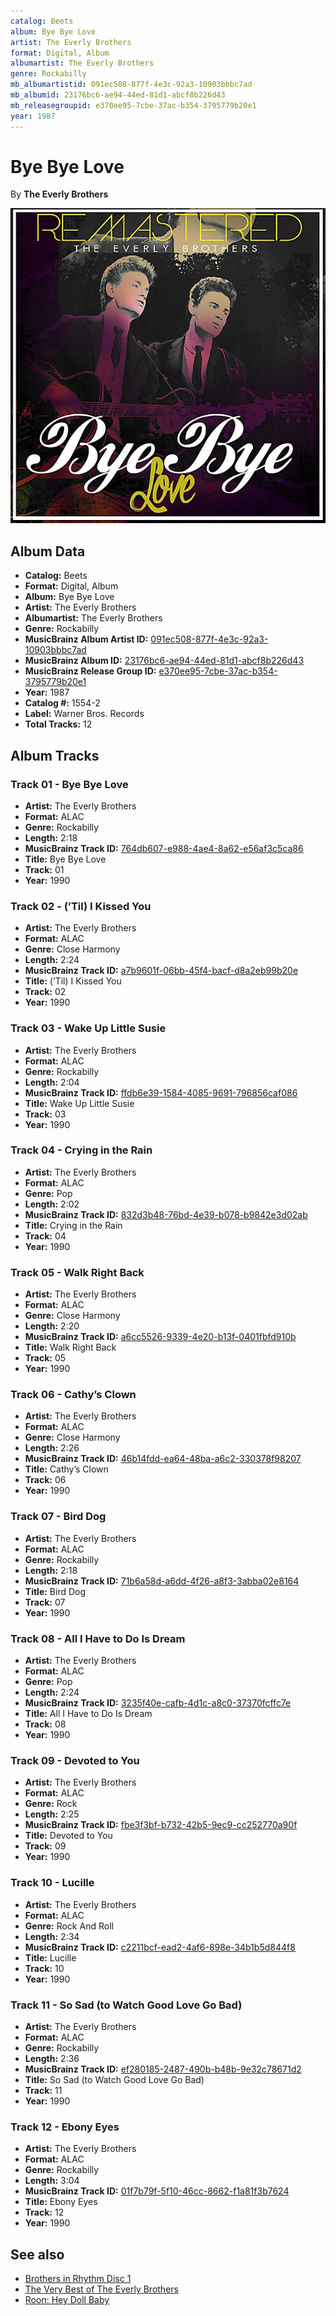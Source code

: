 ```yaml
---
catalog: Beets
album: Bye Bye Love
artist: The Everly Brothers
format: Digital, Album
albumartist: The Everly Brothers
genre: Rockabilly
mb_albumartistid: 091ec508-877f-4e3c-92a3-10903bbbc7ad
mb_albumid: 23176bc6-ae94-44ed-81d1-abcf8b226d43
mb_releasegroupid: e370ee95-7cbe-37ac-b354-3795779b20e1
year: 1987
---
```


# Bye Bye Love

By **The Everly Brothers**

![](../../assets/beetscovers/The_Everly_Brothers-Bye_Bye_Love.jpg)

## Album Data

- **Catalog:** Beets
- **Format:** Digital, Album
- **Album:** Bye Bye Love
- **Artist:** The Everly Brothers
- **Albumartist:** The Everly Brothers
- **Genre:** Rockabilly
- **MusicBrainz Album Artist ID:** [091ec508-877f-4e3c-92a3-10903bbbc7ad](https://musicbrainz.org/artist/091ec508-877f-4e3c-92a3-10903bbbc7ad)
- **MusicBrainz Album ID:** [23176bc6-ae94-44ed-81d1-abcf8b226d43](https://musicbrainz.org/release/23176bc6-ae94-44ed-81d1-abcf8b226d43)
- **MusicBrainz Release Group ID:** [e370ee95-7cbe-37ac-b354-3795779b20e1](https://musicbrainz.org/release-group/e370ee95-7cbe-37ac-b354-3795779b20e1)
- **Year:** 1987
- **Catalog #:** 1554-2
- **Label:** Warner Bros. Records
- **Total Tracks:** 12

## Album Tracks

### Track 01 - Bye Bye Love

- **Artist:** The Everly Brothers
- **Format:** ALAC
- **Genre:** Rockabilly
- **Length:** 2:18
- **MusicBrainz Track ID:** [764db607-e988-4ae4-8a62-e56af3c5ca86](https://musicbrainz.org/recording/764db607-e988-4ae4-8a62-e56af3c5ca86)
- **Title:** Bye Bye Love
- **Track:** 01
- **Year:** 1990

### Track 02 - (’Til) I Kissed You

- **Artist:** The Everly Brothers
- **Format:** ALAC
- **Genre:** Close Harmony
- **Length:** 2:24
- **MusicBrainz Track ID:** [a7b9601f-06bb-45f4-bacf-d8a2eb99b20e](https://musicbrainz.org/recording/a7b9601f-06bb-45f4-bacf-d8a2eb99b20e)
- **Title:** (’Til) I Kissed You
- **Track:** 02
- **Year:** 1990

### Track 03 - Wake Up Little Susie

- **Artist:** The Everly Brothers
- **Format:** ALAC
- **Genre:** Rockabilly
- **Length:** 2:04
- **MusicBrainz Track ID:** [ffdb6e39-1584-4085-9691-796856caf086](https://musicbrainz.org/recording/ffdb6e39-1584-4085-9691-796856caf086)
- **Title:** Wake Up Little Susie
- **Track:** 03
- **Year:** 1990

### Track 04 - Crying in the Rain

- **Artist:** The Everly Brothers
- **Format:** ALAC
- **Genre:** Pop
- **Length:** 2:02
- **MusicBrainz Track ID:** [832d3b48-76bd-4e39-b078-b9842e3d02ab](https://musicbrainz.org/recording/832d3b48-76bd-4e39-b078-b9842e3d02ab)
- **Title:** Crying in the Rain
- **Track:** 04
- **Year:** 1990

### Track 05 - Walk Right Back

- **Artist:** The Everly Brothers
- **Format:** ALAC
- **Genre:** Close Harmony
- **Length:** 2:20
- **MusicBrainz Track ID:** [a6cc5526-9339-4e20-b13f-0401fbfd910b](https://musicbrainz.org/recording/a6cc5526-9339-4e20-b13f-0401fbfd910b)
- **Title:** Walk Right Back
- **Track:** 05
- **Year:** 1990

### Track 06 - Cathy’s Clown

- **Artist:** The Everly Brothers
- **Format:** ALAC
- **Genre:** Close Harmony
- **Length:** 2:26
- **MusicBrainz Track ID:** [46b14fdd-ea64-48ba-a6c2-330378f98207](https://musicbrainz.org/recording/46b14fdd-ea64-48ba-a6c2-330378f98207)
- **Title:** Cathy’s Clown
- **Track:** 06
- **Year:** 1990

### Track 07 - Bird Dog

- **Artist:** The Everly Brothers
- **Format:** ALAC
- **Genre:** Rockabilly
- **Length:** 2:18
- **MusicBrainz Track ID:** [71b6a58d-a6dd-4f26-a8f3-3abba02e8164](https://musicbrainz.org/recording/71b6a58d-a6dd-4f26-a8f3-3abba02e8164)
- **Title:** Bird Dog
- **Track:** 07
- **Year:** 1990

### Track 08 - All I Have to Do Is Dream

- **Artist:** The Everly Brothers
- **Format:** ALAC
- **Genre:** Pop
- **Length:** 2:24
- **MusicBrainz Track ID:** [3235f40e-cafb-4d1c-a8c0-37370fcffc7e](https://musicbrainz.org/recording/3235f40e-cafb-4d1c-a8c0-37370fcffc7e)
- **Title:** All I Have to Do Is Dream
- **Track:** 08
- **Year:** 1990

### Track 09 - Devoted to You

- **Artist:** The Everly Brothers
- **Format:** ALAC
- **Genre:** Rock
- **Length:** 2:25
- **MusicBrainz Track ID:** [fbe3f3bf-b732-42b5-9ec9-cc252770a90f](https://musicbrainz.org/recording/fbe3f3bf-b732-42b5-9ec9-cc252770a90f)
- **Title:** Devoted to You
- **Track:** 09
- **Year:** 1990

### Track 10 - Lucille

- **Artist:** The Everly Brothers
- **Format:** ALAC
- **Genre:** Rock And Roll
- **Length:** 2:34
- **MusicBrainz Track ID:** [c2211bcf-ead2-4af6-898e-34b1b5d844f8](https://musicbrainz.org/recording/c2211bcf-ead2-4af6-898e-34b1b5d844f8)
- **Title:** Lucille
- **Track:** 10
- **Year:** 1990

### Track 11 - So Sad (to Watch Good Love Go Bad)

- **Artist:** The Everly Brothers
- **Format:** ALAC
- **Genre:** Rockabilly
- **Length:** 2:36
- **MusicBrainz Track ID:** [ef280185-2487-490b-b48b-9e32c78671d2](https://musicbrainz.org/recording/ef280185-2487-490b-b48b-9e32c78671d2)
- **Title:** So Sad (to Watch Good Love Go Bad)
- **Track:** 11
- **Year:** 1990

### Track 12 - Ebony Eyes

- **Artist:** The Everly Brothers
- **Format:** ALAC
- **Genre:** Rockabilly
- **Length:** 3:04
- **MusicBrainz Track ID:** [01f7b79f-5f10-46cc-8662-f1a81f3b7624](https://musicbrainz.org/recording/01f7b79f-5f10-46cc-8662-f1a81f3b7624)
- **Title:** Ebony Eyes
- **Track:** 12
- **Year:** 1990


## See also

- [Brothers in Rhythm Disc 1](Brothers_in_Rhythm_Disc_1.md)
- [The Very Best of The Everly Brothers](The_Very_Best_of_The_Everly_Brothers.md)
- [Roon: Hey Doll Baby](../../Roon/The_Everly_Brothers/Hey_Doll_Baby.md)
